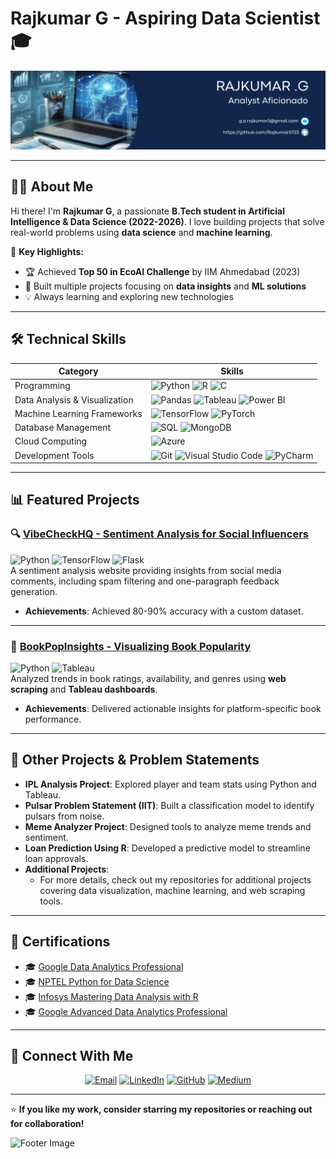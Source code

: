 # Rajkumar G - Aspiring Data Scientist 🎓  
![Profile Banner](https://github.com/Rajkumar5723/Rajkumar5723/blob/main/banner.png) <!-- Replace this with your custom banner -->

---

## 🧑‍💻 About Me  
Hi there! I'm **Rajkumar G**, a passionate **B.Tech student in Artificial Intelligence & Data Science (2022-2026)**. I love building projects that solve real-world problems using **data science** and **machine learning**.  

🌟 **Key Highlights:**  
- 🏆 Achieved **Top 50 in EcoAI Challenge** by IIM Ahmedabad (2023)  
- 🎯 Built multiple projects focusing on **data insights** and **ML solutions**  
- 💡 Always learning and exploring new technologies  

---

## 🛠️ Technical Skills  

| **Category**               | **Skills**                                                                                                           |  
|----------------------------|----------------------------------------------------------------------------------------------------------------------|  
| Programming                | ![Python](https://img.shields.io/badge/-Python-3776AB?logo=python&logoColor=white) ![R](https://img.shields.io/badge/-R-276DC3?logo=r&logoColor=white) ![C](https://img.shields.io/badge/-C-00599C?logo=c&logoColor=white)  |  
| Data Analysis & Visualization | ![Pandas](https://img.shields.io/badge/-Pandas-150458?logo=pandas&logoColor=white) ![Tableau](https://img.shields.io/badge/-Tableau-E97627?logo=tableau&logoColor=white) ![Power BI](https://img.shields.io/badge/-Power%20BI-F2C811?logo=powerbi&logoColor=black) |  
| Machine Learning Frameworks | ![TensorFlow](https://img.shields.io/badge/-TensorFlow-FF6F00?logo=tensorflow&logoColor=white) ![PyTorch](https://img.shields.io/badge/-PyTorch-EE4C2C?logo=pytorch&logoColor=white) |  
| Database Management        | ![SQL](https://img.shields.io/badge/-SQL-4479A1?logo=sqlite&logoColor=white) ![MongoDB](https://img.shields.io/badge/-MongoDB-47A248?logo=mongodb&logoColor=white) |  
| Cloud Computing            | ![Azure](https://img.shields.io/badge/-Microsoft%20Azure-0089D6?logo=microsoftazure&logoColor=white) |  
| Development Tools          | ![Git](https://img.shields.io/badge/-Git-F05032?logo=git&logoColor=white) ![Visual Studio Code](https://img.shields.io/badge/-VS%20Code-007ACC?logo=visualstudiocode&logoColor=white) ![PyCharm](https://img.shields.io/badge/-PyCharm-000000?logo=pycharm&logoColor=white) |  

---

## 📊 Featured Projects  

### 🔍 [**VibeCheckHQ** - Sentiment Analysis for Social Influencers](#)
![Python](https://img.shields.io/badge/-Python-3776AB?logo=python&logoColor=white) ![TensorFlow](https://img.shields.io/badge/-TensorFlow-FF6F00?logo=tensorflow&logoColor=white) ![Flask](https://img.shields.io/badge/-Flask-000000?logo=flask&logoColor=white)  
A sentiment analysis website providing insights from social media comments, including spam filtering and one-paragraph feedback generation.  
- **Achievements**: Achieved 80-90% accuracy with a custom dataset.  

---

### 📘 [**BookPopInsights** - Visualizing Book Popularity](#)
![Python](https://img.shields.io/badge/-Python-3776AB?logo=python&logoColor=white) ![Tableau](https://img.shields.io/badge/-Tableau-E97627?logo=tableau&logoColor=white)  
Analyzed trends in book ratings, availability, and genres using **web scraping** and **Tableau dashboards**.  
- **Achievements**: Delivered actionable insights for platform-specific book performance.  

---

## 🔬 Other Projects & Problem Statements  

- **IPL Analysis Project**: Explored player and team stats using Python and Tableau.  
- **Pulsar Problem Statement (IIT)**: Built a classification model to identify pulsars from noise.  
- **Meme Analyzer Project**: Designed tools to analyze meme trends and sentiment.  
- **Loan Prediction Using R**: Developed a predictive model to streamline loan approvals.  
- **Additional Projects**:
  - For more details, check out my repositories for additional projects covering data visualization, machine learning, and web scraping tools.
---

## 📜 Certifications  

- 🎓 [Google Data Analytics Professional](#)  
- 🎓 [NPTEL Python for Data Science](#)  
- 🎓 [Infosys Mastering Data Analysis with R](#)  
- 🎓 [Google Advanced Data Analytics Professional](#)  

---

## 🤝 Connect With Me  

<p align="center">
  <a href="mailto:g.p.rajkumar5@gmail.com"><img src="https://img.shields.io/badge/-Email-EA4335?logo=gmail&logoColor=white" alt="Email"></a>
  <a href="https://linkedin.com/in/rajkumarg-aspiringdata"><img src="https://img.shields.io/badge/-LinkedIn-0A66C2?logo=linkedin&logoColor=white" alt="LinkedIn"></a>
  <a href="https://github.com/rajkumar5723"><img src="https://img.shields.io/badge/-GitHub-181717?logo=github&logoColor=white" alt="GitHub"></a>
  <a href="https://medium.com/@g.p.rajkumar5"><img src="https://img.shields.io/badge/-Medium-000000?logo=medium&logoColor=white" alt="Medium"></a>
</p>

---

⭐ **If you like my work, consider starring my repositories or reaching out for collaboration!**  

![Footer Image](https://via.placeholder.com/800x100?text=Thank+you+for+visiting!)
